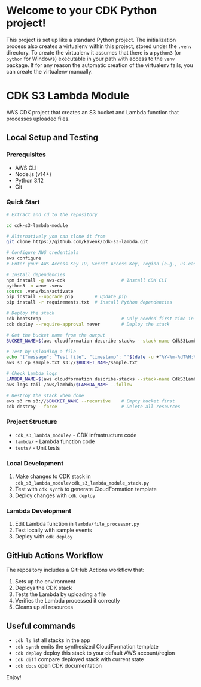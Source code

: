 
# Welcome to your CDK Python project!

This project is set up like a standard Python project.  The initialization
process also creates a virtualenv within this project, stored under the `.venv`
directory.  To create the virtualenv it assumes that there is a `python3`
(or `python` for Windows) executable in your path with access to the `venv`
package. If for any reason the automatic creation of the virtualenv fails,
you can create the virtualenv manually.


# CDK S3 Lambda Module

AWS CDK project that creates an S3 bucket and Lambda function that processes uploaded files.

## Local Setup and Testing

### Prerequisites

- AWS CLI
- Node.js (v14+)
- Python 3.12
- Git

### Quick Start

```bash
# Extract and cd to the repository

cd cdk-s3-lambda-module

# Alternatively you can clone it from 
git clone https://github.com/kavenk/cdk-s3-lambda.git

# Configure AWS credentials
aws configure
# Enter your AWS Access Key ID, Secret Access Key, region (e.g., us-east-1), and output format (json)

# Install dependencies
npm install -g aws-cdk                     # Install CDK CLI
python3 -m venv .venv
source .venv/bin/activate
pip install --upgrade pip        # Update pip
pip install -r requirements.txt  # Install Python dependencies

# Deploy the stack
cdk bootstrap                              # Only needed first time in an AWS account/region
cdk deploy --require-approval never        # Deploy the stack

# Get the bucket name from the output
BUCKET_NAME=$(aws cloudformation describe-stacks --stack-name CdkS3LambdaStack --query "Stacks[0].Outputs[?OutputKey=='BucketName'].OutputValue" --output text)

# Test by uploading a file
echo '{"message": "Test file", "timestamp": "'$(date -u +"%Y-%m-%dT%H:%M:%SZ")'"}' > sample.txt
aws s3 cp sample.txt s3://$BUCKET_NAME/sample.txt

# Check Lambda logs
LAMBDA_NAME=$(aws cloudformation describe-stacks --stack-name CdkS3LambdaStack --query "Stacks[0].Outputs[?OutputKey=='LambdaFunction'].OutputValue" --output text)
aws logs tail /aws/lambda/$LAMBDA_NAME --follow

# Destroy the stack when done
aws s3 rm s3://$BUCKET_NAME --recursive    # Empty bucket first
cdk destroy --force                        # Delete all resources
```

### Project Structure

- `cdk_s3_lambda_module/` - CDK infrastructure code
- `lambda/` - Lambda function code
- `tests/` - Unit tests

### Local Development 

1. Make changes to CDK stack in `cdk_s3_lambda_module/cdk_s3_lambda_module_stack.py`
2. Test with `cdk synth` to generate CloudFormation template
3. Deploy changes with `cdk deploy`

### Lambda Development

1. Edit Lambda function in `lambda/file_processor.py`
2. Test locally with sample events
3. Deploy with `cdk deploy`

## GitHub Actions Workflow

The repository includes a GitHub Actions workflow that:
1. Sets up the environment
2. Deploys the CDK stack
3. Tests the Lambda by uploading a file
4. Verifies the Lambda processed it correctly
5. Cleans up all resources



## Useful commands

 * `cdk ls`          list all stacks in the app
 * `cdk synth`       emits the synthesized CloudFormation template
 * `cdk deploy`      deploy this stack to your default AWS account/region
 * `cdk diff`        compare deployed stack with current state
 * `cdk docs`        open CDK documentation

Enjoy!